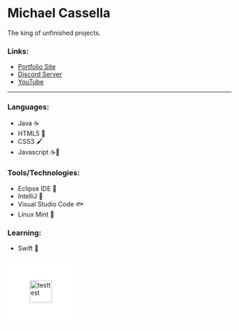 
# Michael Cassella


The king of unfinished projects.


### Links:


- [Portfolio Site](https://mcass99.github.io/)
- [Discord Server](https://discord.gg/3A9jKFsCzK)
- [YouTube](https://www.youtube.com/channel/UCSXA3l4LSxeDuPfR5FP-Q_g)


<hr/>


### Languages:


  - Java ☕
  - HTML5 📘
  - CSS3 🖌️
  - Javascript ☕📜


### Tools/Technologies:


  - Eclipse IDE 🌚
  - IntelliJ 🧠
  - Visual Studio Code 🐟
  - Linux Mint 🐧


### Learning:


  - Swift 🍎

<img src="https://upload.wikimedia.org/wikipedia/commons/f/fa/Apple_logo_black.svg" alt="testtest" width="50px" height="50px">

<style>
  img{
  background-color: white;
  padding: 50px;
  }
</style>
